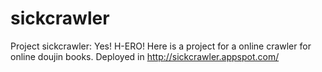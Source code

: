 sickcrawler
===========

Project sickcrawler: Yes! H-ERO!
Here is a project for a online crawler for online doujin books.
Deployed in http://sickcrawler.appspot.com/
